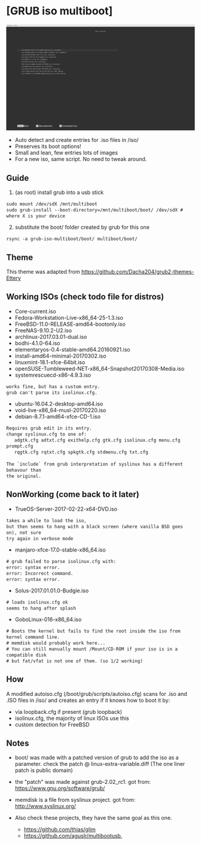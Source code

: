 [GRUB iso multiboot]
====================

![preview](preview.png?raw=true "pick your poison")

+ Auto detect and create entries for .iso files in /iso/
+ Preserves its boot options!
+ Small and lean, few entries lots of images
+ For a new iso, same script. No need to tweak around.

Guide
-----

1. (as root) install grub into a usb stick
```
sudo mount /dev/sdX /mnt/multiboot
sudo grub-install --boot-directory=/mnt/multiboot/boot/ /dev/sdX # where X is your device
```

2. substitute the boot/ folder created by grub for this one
```
rsync -a grub-iso-multiboot/boot/ multiboot/boot/
```

Theme
-----

This theme was adapted from https://github.com/Dacha204/grub2-themes-Ettery

Working ISOs (check todo file for distros)
------------------------------------------

+ Core-current.iso
+ Fedora-Workstation-Live-x86_64-25-1.3.iso
+ FreeBSD-11.0-RELEASE-amd64-bootonly.iso
+ FreeNAS-9.10.2-U2.iso
+ archlinux-2017.03.01-dual.iso
+ bodhi-4.1.0-64.iso
+ elementaryos-0.4-stable-amd64.20160921.iso
+ install-amd64-minimal-20170302.iso
+ linuxmint-18.1-xfce-64bit.iso
+ openSUSE-Tumbleweed-NET-x86_64-Snapshot20170308-Media.iso
+ systemrescuecd-x86-4.9.3.iso
```
works fine, but has a custom entry.
grub can't parse its isolinux.cfg.
```

+ ubuntu-16.04.2-desktop-amd64.iso
+ void-live-x86_64-musl-20170220.iso
+ debian-8.7.1-amd64-xfce-CD-1.iso
```
Requires grub edit in its entry.
change syslinux.cfg to one of:
   adgtk.cfg adtxt.cfg exithelp.cfg gtk.cfg isolinux.cfg menu.cfg prompt.cfg
   rqgtk.cfg rqtxt.cfg spkgtk.cfg stdmenu.cfg txt.cfg

The `include` from grub interpretation of syslinux has a different behavour than
the original.
```

NonWorking (come back to it later)
----------------------------------

+ TrueOS-Server-2017-02-22-x64-DVD.iso
```
takes a while to load the iso,
but then seems to hang with a black screen (where vanilla BSD goes on), not sure
try again in verbose mode
```
+ manjaro-xfce-17.0-stable-x86_64.iso
```
# grub failed to parse isolinux.cfg with:
error: syntax error.
error: Incorrect command.
error: syntax error.
```
+ Solus-2017.01.01.0-Budgie.iso
```
# loads isolinux.cfg ok
seems to hang after splash
```
+ GoboLinux-016-x86_64.iso
```
# Boots the kernel but fails to find the root inside the iso from kernel command line.
# memdisk would probably work here...
# You can still manually mount /Mount/CD-ROM if your iso is in a compatible disk
# but fat/vfat is not one of them. (so 1/2 working)
```

How
---

A modified autoiso.cfg (/boot/grub/scripts/autoiso.cfg) scans for .iso and .ISO
files in /iso/ and creates an entry if it knows how to boot it by:

+ via loopback.cfg if present (grub loopback)
+ isolinux.cfg, the majority of linux ISOs use this
+ custom detection for FreeBSD

Notes
-----

+ boot/ was made with a patched version of grub to add the iso as a parameter.
  check the patch @ linux-extra-variable.diff (The one liner patch is public domain)
+ the "patch" was made against grub-2.02_rc1. got from: https://www.gnu.org/software/grub/
+ memdisk is a file from syslinux project. got from: http://www.syslinux.org/

+ Also check these projects, they have the same goal as this one.
  + https://github.com/thias/glim
  + https://github.com/aguslr/multibootusb,

